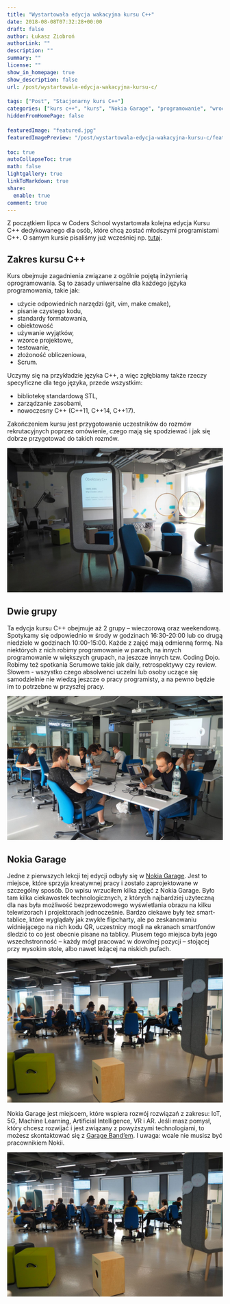 ```yaml
---
title: "Wystartowała edycja wakacyjna kursu C++"
date: 2018-08-08T07:32:28+00:00
draft: false
author: Łukasz Ziobroń
authorLink: ""
description: ""
summary: ""
license: ""
show_in_homepage: true
show_description: false
url: /post/wystartowala-edycja-wakacyjna-kursu-c/

tags: ["Post", "Stacjonarny kurs C++"]
categories: ["kurs c++", "kurs", "Nokia Garage", "programowanie", "wrocław"]
hiddenFromHomePage: false

featuredImage: "featured.jpg"
featuredImagePreview: "/post/wystartowala-edycja-wakacyjna-kursu-c/featured.jpg"

toc: true
autoCollapseToc: true
math: false
lightgallery: true
linkToMarkdown: true
share:
  enable: true
comment: true
---
```


Z początkiem lipca w Coders School wystartowała kolejna edycja Kursu C++ dedykowanego dla osób, które chcą zostać młodszymi programistami C++. O samym kursie pisaliśmy już wcześniej np. [tutaj][1].

<!--more-->

## Zakres kursu C++

Kurs obejmuje zagadnienia związane z ogólnie pojętą inżynierią oprogramowania. Są to zasady uniwersalne dla każdego języka programowania, takie jak:

* użycie odpowiednich narzędzi (git, vim, make cmake),
* pisanie czystego kodu,
* standardy formatowania,
* obiektowość
* używanie wyjątków,
* wzorce projektowe,
* testowanie,
* złożoność obliczeniowa,
* Scrum.

Uczymy się na przykładzie języka C++, a więc zgłębiamy także rzeczy specyficzne dla tego języka, przede wszystkim:

* bibliotekę standardową STL,
* zarządzanie zasobami,
* nowoczesny C++ (C++11, C++14, C++17).

Zakończeniem kursu jest przygotowanie uczestników do rozmów rekrutacyjnych poprzez omówienie, czego mają się spodziewać i jak się dobrze przygotować do takich rozmów.

![Udogodnienia w Nokia Garage](garage2.jpg)

## Dwie grupy

Ta edycja kursu C++ obejmuje aż 2 grupy – wieczorową oraz weekendową. Spotykamy się odpowiednio w środy w godzinach 16:30-20:00 lub co drugą niedziele w godzinach 10:00-15:00. Każde z zajęć mają odmienną formę. Na niektórych z nich robimy programowanie w parach, na innych programowanie w większych grupach, na jeszcze innych tzw. Coding Dojo. Robimy też spotkania Scrumowe takie jak daily, retrospektywy czy review. Słowem - wszystko czego absolwenci uczelni lub osoby uczące się samodzielnie nie wiedzą jeszcze o pracy programisty, a na pewno będzie im to potrzebne w przyszłej pracy.

![Grupa weekendowa kursu C++ w Nokia Garage](garage1.jpg)

## Nokia Garage

Jedne z pierwszych lekcji tej edycji odbyły się w [Nokia Garage][2]. Jest to miejsce, które sprzyja kreatywnej pracy i zostało zaprojektowane w szczególny sposób. Do wpisu wrzuciłem kilka zdjęć z Nokia Garage. Było tam kilka ciekawostek technologicznych, z których najbardziej użyteczną dla nas była możliwość bezprzewodowego wyświetlania obrazu na kilku telewizorach i projektorach jednocześnie. Bardzo ciekawe były tez smart-tablice, które wyglądały jak zwykłe flipcharty, ale po zeskanowaniu widniejącego na nich kodu QR, uczestnicy mogli na ekranach smartfonów śledzić to co jest obecnie pisane na tablicy. Plusem tego miejsca była jego wszechstronność – każdy mógł pracować w dowolnej pozycji – stojącej przy wysokim stole, albo nawet leżącej na niskich pufach.

![Grupa wieczorowa kursu C++ w Nokia Garage](garage4.jpg)

Nokia Garage jest miejscem, które wspiera rozwój rozwiązań z zakresu: IoT, 5G, Machine Learning, Artificial Intelligence, VR i AR. Jeśli masz pomysł, który chcesz rozwijać i jest związany z powyższymi technologiami, to możesz skontaktować się z [Garage Band’em][3]. I uwaga: wcale nie musisz być pracownikiem Nokii.

![Nietypowy układ biurek w Nokia Garage](garage4.jpg)

 [1]: https://coders.school/post/kurs-programowania-cpp/
 [2]: http://nokiagarage.pl/
 [3]: http://nokiagarage.pl/join-us/